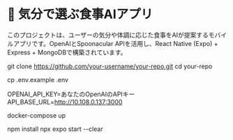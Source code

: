 # 🥗 気分で選ぶ食事AIアプリ

このプロジェクトは、ユーザーの気分や体調に応じた食事をAIが提案するモバイルアプリです。OpenAIとSpoonacular APIを活用し、React Native (Expo) + Express + MongoDBで構築されています。

git clone https://github.com/your-username/your-repo.git
cd your-repo

cp .env.example .env

OPENAI_API_KEY=あなたのOpenAIのAPIキー
API_BASE_URL=http://10.108.0.137:3000

docker-compose up

npm install
npx expo start --clear

